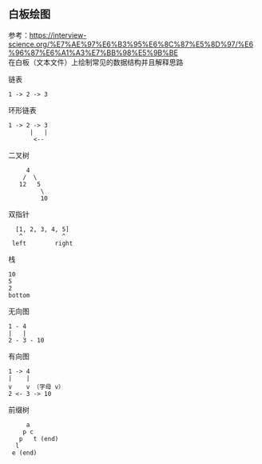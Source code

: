 ## 白板绘图
参考：https://interview-science.org/%E7%AE%97%E6%B3%95%E6%8C%87%E5%8D%97/%E6%96%87%E6%A1%A3%E7%BB%98%E5%9B%BE  
在白板（文本文件）上绘制常见的数据结构并且解释思路  

链表
```
1 -> 2 -> 3
```

环形链表
```
1 -> 2 -> 3
      |   |
       <--   
```

二叉树
```
     4
    /  \
   12   5
         \
         10
```

双指针
```
  [1, 2, 3, 4, 5]
   ^           ^
 left        right
```

栈
```
10
5
2
bottom
```

无向图
```
1 - 4
|   |
2 - 3 - 10
```

有向图
```
1 -> 4
|    |
v    v （字母 v）
2 <- 3 -> 10
```

前缀树
```
     a
    p c
   p   t (end)
  l
 e (end)
```
